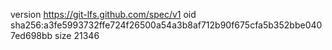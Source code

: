 version https://git-lfs.github.com/spec/v1
oid sha256:a3fe5993732ffe724f26500a54a3b8af712b90f675cfa5b352bbe0407ed698bb
size 21346
